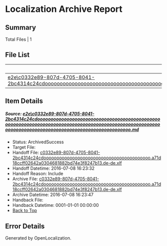 # <a name='report-top'></a> Localization Archive Report

## Summary
 Total Files | 1

## File List
 Source File | Status | Details 
 ----------- | ------ | ------- 
 [e2e\c0332e89-807d-4705-8041-2bc4314c24cdooooooooooooooooooooooooooooooooooooooooooooooooooooooooooooooooooooooooooooooooooooooooooooooooooooooooooooooooooooooooooooooooooooooooooooooooooooooo.md](https://github.com/OpenLocalizationTestOrg/oltest/blob/f290fc6396f3ba6600200df2bdc5b36f56fff801/e2e/c0332e89-807d-4705-8041-2bc4314c24cdooooooooooooooooooooooooooooooooooooooooooooooooooooooooooooooooooooooooooooooooooooooooooooooooooooooooooooooooooooooooooooooooooooooooooooooooooooooo.md) | ArchivedSuccess | [Details](#cb3c75ca8fe37ad62503847dbd44107d80a750741)

## Item Details
##### <a name='cb3c75ca8fe37ad62503847dbd44107d80a750741'></a> Source: [e2e\c0332e89-807d-4705-8041-2bc4314c24cdooooooooooooooooooooooooooooooooooooooooooooooooooooooooooooooooooooooooooooooooooooooooooooooooooooooooooooooooooooooooooooooooooooooooooooooooooooooo.md](https://github.com/OpenLocalizationTestOrg/oltest/blob/f290fc6396f3ba6600200df2bdc5b36f56fff801/e2e/c0332e89-807d-4705-8041-2bc4314c24cdooooooooooooooooooooooooooooooooooooooooooooooooooooooooooooooooooooooooooooooooooooooooooooooooooooooooooooooooooooooooooooooooooooooooooooooooooooooo.md)
* Status: ArchivedSuccess
* Target File: 
* Handoff File: [c0332e89-807d-4705-8041-2bc4314c24cdooooooooooooooooooooooooooooooooooooooooo.a71d18ccff02642a0304681882bd74e3f8247b13.de-de.xlf](https://github.com/OpenLocalizationTestOrg/olhandoff-e2e/blob/911344497f5fc514fcf003620793d6baade70e1b/ol-handoff/OpenLocalizationTestOrg/oltest-dede-fly/ci/ht/c0332e89-807d-4705-8041-2bc4314c24cdooooooooooooooooooooooooooooooooooooooooo.a71d18ccff02642a0304681882bd74e3f8247b13.de-de.xlf)
* Handoff Datetime: 2016-07-08 16:23:32
* Handoff Reason: Include
* Archive File: [c0332e89-807d-4705-8041-2bc4314c24cdooooooooooooooooooooooooooooooooooooooooo.a71d18ccff02642a0304681882bd74e3f8247b13.de-de.xlf](https://github.com/OpenLocalizationTestOrg/olhandoff-e2e/blob/e7f826fc541302562aca5aa4090352ed85237875/ol-archive/OpenLocalizationTestOrg/oltest-dede-fly/ci/ht/c0332e89-807d-4705-8041-2bc4314c24cdooooooooooooooooooooooooooooooooooooooooo.a71d18ccff02642a0304681882bd74e3f8247b13.de-de.xlf)
* Archive Datetime: 2016-07-08 16:23:47
* Handback File: 
* Handback Datetime: 0001-01-01 00:00:00
* [Back to Top](#report-top)


## Error Details

Generated by OpenLocalization.
